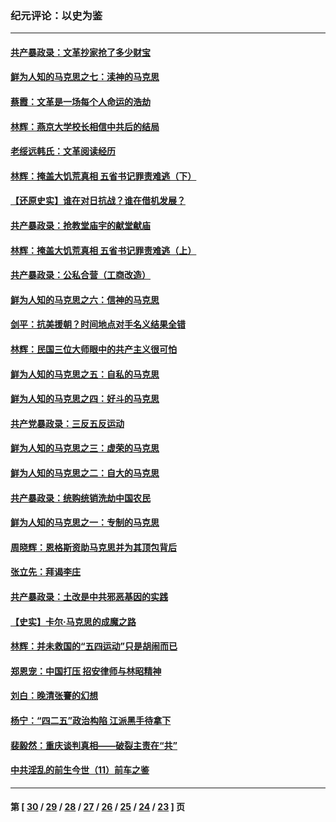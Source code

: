 ### 纪元评论：以史为鉴
---
#### [共产暴政录：文革抄家抢了多少财宝](../../pages/nsc1028/n10414742.md) 
#### [鲜为人知的马克思之七：渎神的马克思](../../pages/nsc1028/n2977832.md) 
#### [蔡霞：文革是一场每个人命运的浩劫](../../pages/nsc1028/n10405198.md) 
#### [林辉：燕京大学校长相信中共后的结局](../../pages/nsc1028/n10405751.md) 
#### [老绥远韩氏：文革阅读经历](../../pages/nsc1028/n10403852.md) 
#### [林辉：掩盖大饥荒真相 五省书记罪责难逃（下）](../../pages/nsc1028/n10398402.md) 
#### [【还原史实】谁在对日抗战？谁在借机发展？](../../pages/nsc1028/n10395165.md) 
#### [共产暴政录：抢教堂庙宇的献堂献庙](../../pages/nsc1028/n10394634.md) 
#### [林辉：掩盖大饥荒真相 五省书记罪责难逃（上）](../../pages/nsc1028/n10393987.md) 
#### [共产暴政录：公私合营（工商改造）](../../pages/nsc1028/n10382929.md) 
#### [鲜为人知的马克思之六：信神的马克思](../../pages/nsc1028/n2976689.md) 
#### [剑平：抗美援朝？时间地点对手名义结果全错](../../pages/nsc1028/n10379858.md) 
#### [林辉：民国三位大师眼中的共产主义很可怕](../../pages/nsc1028/n10377672.md) 
#### [鲜为人知的马克思之五：自私的马克思](../../pages/nsc1028/n2974541.md) 
#### [鲜为人知的马克思之四：好斗的马克思](../../pages/nsc1028/n2974481.md) 
#### [共产党暴政录：三反五反运动](../../pages/nsc1028/n10371607.md) 
#### [鲜为人知的马克思之三：虚荣的马克思](../../pages/nsc1028/n2965989.md) 
#### [鲜为人知的马克思之二：自大的马克思](../../pages/nsc1028/n2962557.md) 
#### [共产暴政录：统购统销洗劫中国农民](../../pages/nsc1028/n10360803.md) 
#### [鲜为人知的马克思之一：专制的马克思](../../pages/nsc1028/n2962346.md) 
#### [周晓辉：恩格斯资助马克思并为其顶包背后](../../pages/nsc1028/n10361532.md) 
#### [张立先：拜谒李庄](../../pages/nsc1028/n10359777.md) 
#### [共产暴政录：土改是中共邪恶基因的实践](../../pages/nsc1028/n10358233.md) 
#### [【史实】卡尔·马克思的成魔之路](../../pages/nsc1028/n3077476.md) 
#### [林辉：并未救国的“五四运动”只是胡闹而已](../../pages/nsc1028/n10356748.md) 
#### [郑恩宠：中国打压 招安律师与林昭精神](../../pages/nsc1028/n10353384.md) 
#### [刘白：晚清张謇的幻想](../../pages/nsc1028/n10343446.md) 
#### [杨宁：“四二五”政治构陷 江派黑手待拿下](../../pages/nsc1028/n10326635.md) 
#### [裴毅然：重庆谈判真相——破裂主责在“共”](../../pages/nsc1028/n10319814.md) 
#### [中共淫乱的前生今世（11）前车之鉴](../../pages/nsc1028/n10307862.md) 

---
#### 第 [ [30](./30.md) / [29](./29.md) / [28](./28.md) / [27](./27.md) / [26](./26.md) / [25](./25.md) / [24](./24.md) / [23](./23.md) ] 页
